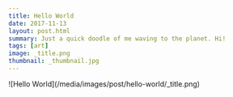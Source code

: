 ```yaml
---
title: Hello World
date: 2017-11-13
layout: post.html
summary: Just a quick doodle of me waving to the planet. Hi!
tags: [art]
image: _title.png
thumbnail: _thumbnail.jpg
---
```


<div>
	![Hello World](/media/images/post/hello-world/_title.png)
</div>
